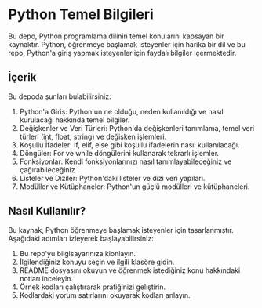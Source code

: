 # Python Temel Bilgileri

Bu depo, Python programlama dilinin temel konularını kapsayan bir kaynaktır. Python, öğrenmeye başlamak isteyenler için harika bir dil ve bu repo, Python'a giriş yapmak isteyenler için faydalı bilgiler içermektedir.

## İçerik

Bu depoda şunları bulabilirsiniz:

1. Python'a Giriş: Python'un ne olduğu, neden kullanıldığı ve nasıl kurulacağı hakkında temel bilgiler.
2. Değişkenler ve Veri Türleri: Python'da değişkenleri tanımlama, temel veri türleri (int, float, string) ve değişken işlemleri.
3. Koşullu İfadeler: If, elif, else gibi koşullu ifadelerin nasıl kullanılacağı.
4. Döngüler: For ve while döngülerini kullanarak tekrarlı işlemler.
5. Fonksiyonlar: Kendi fonksiyonlarınızı nasıl tanımlayabileceğiniz ve çağırabileceğiniz.
6. Listeler ve Diziler: Python'daki listeler ve dizi veri yapıları.
7. Modüller ve Kütüphaneler: Python'un güçlü modülleri ve kütüphaneleri.

## Nasıl Kullanılır?

Bu kaynak, Python öğrenmeye başlamak isteyenler için tasarlanmıştır. Aşağıdaki adımları izleyerek başlayabilirsiniz:

1. Bu repo'yu bilgisayarınıza klonlayın.
2. İlgilendiğiniz konuyu seçin ve ilgili klasöre gidin.
3. README dosyasını okuyun ve öğrenmek istediğiniz konu hakkındaki notları inceleyin.
4. Örnek kodları çalıştırarak pratiğinizi geliştirin.
5. Kodlardaki yorum satırlarını okuyarak kodları anlayın.
